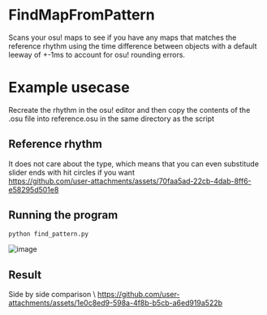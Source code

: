 # FindMapFromPattern
Scans your osu! maps to see if you have any maps that matches the reference rhythm using the time difference between objects with a default leeway of +-1ms to account for osu! rounding errors.

# Example usecase
Recreate the rhythm in the osu! editor and then copy the contents of the .osu file into reference.osu in the same directory as the script
## Reference rhythm
It does not care about the type, which means that you can even substitude slider ends with hit circles if you want \
https://github.com/user-attachments/assets/70faa5ad-22cb-4dab-8ff6-e58295d501e8

## Running the program
```bash
python find_pattern.py
```
![image](https://github.com/user-attachments/assets/0191555d-054c-4da7-9797-95aabb1c6be8)

## Result
Side by side comparison \ 
https://github.com/user-attachments/assets/1e0c8ed9-598a-4f8b-b5cb-a6ed919a522b